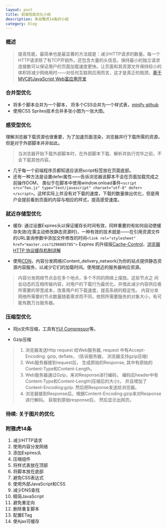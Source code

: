 ```yaml
---
layout: post
title: 前端性能优化小结
description: 来自雅虎14条的小结
category: blog
---
```



### 概述

> 提高性能，最简单也是最显著的方法就是：减少HTTP请求的数量。每一个HTTP请求除了有TCP开销外，还包含大量的头信息。保持最小的独立请求连接数可以保证用户的页面加载速度更快。让页面和其资源文件保持较小的体积将减少网络用时——对任何互联网应用而言，这才是真正的瓶颈。[基于MVC的JavaScript Web富应用开发](https://book.douban.com/subject/10733304/)

### 合并型优化

- 将多个脚本合并为一个脚本， 将多个CSS合并为一个样式表，[minify github](https://github.com/mrclay/minify)
- 使用CSS Sprites技术合并多张小图为一张大图。

### 感受型优化

理解浏览器下载资源也很重要，为了加速页面渲染，浏览器并行下载所需的资源，但是对于外部脚本并非如此。
>当浏览器开始下载外部脚本时，在外部脚本下载、解析并执行完毕之前，不会下载其他内容。

- 几乎每一个前端程序员都知道应该把script标签放在页面底部。
- 还有一种方法是设置defer属性——告诉浏览器该脚本不会在页面加载完成之前操作DOM， 类似于在脚本中使用window.onload事件`<script src="foo.js" type="text/javascript" charset="utf-8" defer></script>`。这样实际上并没有对下载的速度，下载的数量做出优化，但是用户会提前看到页面的内容与相应的样式，提高感受速度。

### 就近存储型优化

- 缓存: 通过设置Expires头以保证缓存长时间有效，同样重要的有如何自动使缓存失效(在需主动修改静态资源时)，一种有效的技术就是——在引用资源文件的URL查询参数中添加文件修改的时间`<link rel="stylesheet" href="master.css?1296085785">` Expires 的升级版[Cache-Control](http://condor.depaul.edu/dmumaugh/readings/handouts/SE435/HTTP/node24.html)，[浏览器 HTTP 协议缓存机制详解](http://my.oschina.net/leejun2005/blog/369148)

- 使用[CDN](https://en.wikipedia.org/wiki/Content_delivery_network)，内容分发网络(Content_delivery_network)为你的站点提供静态资源内容服务，以减少它们的加载时间。使用就近的服务器响应资源。
>内容分发网络节点会在多个地点，多个不同的网络上摆放。这些节点之		间会动态的互相传输内容，对用户的下载行为最优化，并借此减少内容供应者所需要的带宽成本，改善用户的下载速度，提高系统的稳定性。
内容分发网络所需要的节点数量随着需求而不同，依照所需要服务的对象大小，有可能有数万台服务器。
 
### 压缩型优化

- 将js文件压缩，工具有[YUI Compressor](https://github.com/yui/yuicompressor)等。

-  Gzip压缩
>1. 浏览器发送Http request 给Web服务器,  request 中有Accept-Encoding:     gzip, deflate。 (告诉服务器， 浏览器支持gzip压缩)
> 2. Web服务器接到request后， 生成原始的Response, 其中有原始的Content-Type和Content-Length。
>3. Web服务器通过Gzip，来对Response进行编码， 编码后header中有Content-Type和Content-Length(压缩后的大小)， 并且增加了Content-Encoding:gzip.  然后把Response发送给浏览器。
>4. 浏览器接到Response后，根据Content-Encoding:gzip来对Response 进行解码。 获取到原始response后， 然后显示出网页。

### 待续: 关于图片的优化

### 附雅虎14条
1. 减少HTTP请求
2.  使用内容分发网络
3. 添加Expires头
4. 压缩组件
5. 将样式表放在顶部
6. 将脚本放在底部
7. 避免CSS表达式
8. 使用外部JavaScript和CSS
9. 减少DNS查找
10. 精简JavaScript
11. 避免重定向
12. 删除重复脚本
13. 配置ETag
14. 使Ajax可缓存